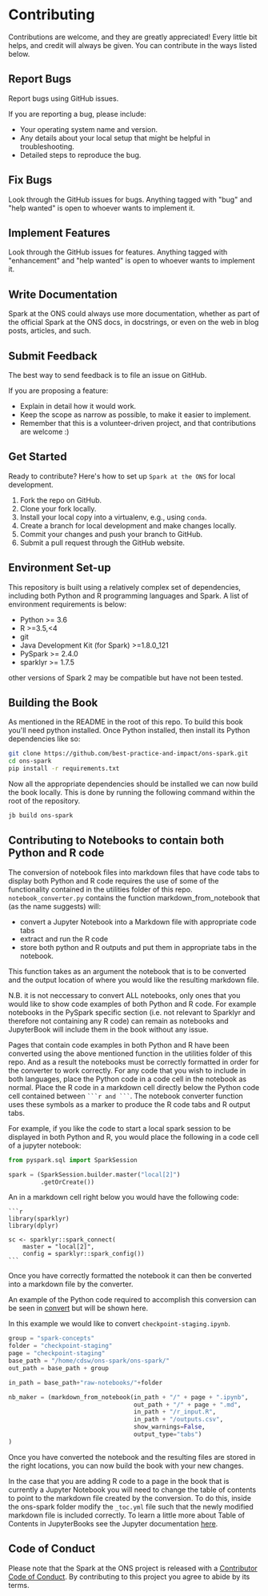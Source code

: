 # Contributing

Contributions are welcome, and they are greatly appreciated! Every little bit
helps, and credit will always be given. You can contribute in the ways listed below.

## Report Bugs

Report bugs using GitHub issues.

If you are reporting a bug, please include:

* Your operating system name and version.
* Any details about your local setup that might be helpful in troubleshooting.
* Detailed steps to reproduce the bug.

## Fix Bugs

Look through the GitHub issues for bugs. Anything tagged with "bug" and "help
wanted" is open to whoever wants to implement it.

## Implement Features

Look through the GitHub issues for features. Anything tagged with "enhancement"
and "help wanted" is open to whoever wants to implement it.

## Write Documentation

Spark at the ONS could always use more documentation, whether as part of the
official Spark at the ONS docs, in docstrings, or even on the web in blog posts,
articles, and such.

## Submit Feedback

The best way to send feedback is to file an issue on GitHub.

If you are proposing a feature:

* Explain in detail how it would work.
* Keep the scope as narrow as possible, to make it easier to implement.
* Remember that this is a volunteer-driven project, and that contributions
  are welcome :)

## Get Started

Ready to contribute? Here's how to set up `Spark at the ONS` for local development.

1. Fork the repo on GitHub.
2. Clone your fork locally.
3. Install your local copy into a virtualenv, e.g., using `conda`.
4. Create a branch for local development and make changes locally.
5. Commit your changes and push your branch to GitHub.
6. Submit a pull request through the GitHub website.


## Environment Set-up

This repository is built using a relatively complex set of dependencies, including both Python and R programming languages and Spark. A list of environment requirements is below:
- Python >= 3.6 
- R >=3.5,<4
- git
- Java Development Kit (for Spark) >=1.8.0_121
- PySpark >= 2.4.0
- sparklyr >= 1.7.5

other versions of Spark 2 may be compatible but have not been tested. 

## Building the Book

As mentioned in the README in the root of this repo. To build this book you'll need python installed. Once Python installed, then install its Python dependencies like so:

```bash 
git clone https://github.com/best-practice-and-impact/ons-spark.git
cd ons-spark 
pip install -r requirements.txt
```

Now all the appropriate dependencies should be installed we can now build the book locally. This is done by running the following command within the root of the repository. 

```bash
jb build ons-spark
```

## Contributing to Notebooks to contain both Python and R code

The conversion of notebook files into markdown files that have code tabs to display both Python and R code requires the use of some of the functionality contained in the utilities folder of this repo. 
`notebook_converter.py` contains the function markdown_from_notebook that (as the name suggests) will:

- convert a Jupyter Notebook into a Markdown file with appropriate code tabs
- extract and run the R code
- store both python and R outputs and put them in appropriate tabs in the notebook. 

This function takes as an argument the notebook that is to be converted and the output location of where you would like the resulting markdown file. 


N.B. it is not neccessary to convert ALL notebooks, only ones that you would like to show code examples of both Python and R code. For example notebooks in the PySpark specific section (i.e. not relevant to Sparklyr and therefore not containing any R code) can remain as notebooks and JupyterBook will include them in the book without any issue. 

Pages that contain code examples in both Python and R have been converted using the above mentioned function in the utilities folder of this repo. And as a result the notebooks must be correctly formatted in order for the converter to work correctly. For any code that you wish to include in both languages, place the Python code in a code cell in the notebook as normal. Place the R code in a markdown cell directly below the Python code cell contained between `` ```r and ``` ``.  The notebook converter function uses these symbols as a marker to produce the R code tabs and R output tabs.

For example, if you like the code to start a local spark session to be displayed in both Python and R, you would place the following in a code cell of a jupyter notebook:
```python 
from pyspark.sql import SparkSession

spark = (SparkSession.builder.master("local[2]")
         .getOrCreate())

```
An in a markdown cell right below you would have the following code:

~~~
```r
library(sparklyr)
library(dplyr)

sc <- sparklyr::spark_connect(
    master = "local[2]",
    config = sparklyr::spark_config())
``` 
~~~




Once you have correctly formatted the notebook it can then be converted into a markdown file by the converter. 

An example of the Python code required to accomplish this conversion can be seen in [convert](ons-spark\utilities\convert.py) but will be shown here. 

In this example we would like to convert `checkpoint-staging.ipynb`. 

```python
group = "spark-concepts"
folder = "checkpoint-staging"
page = "checkpoint-staging"
base_path = "/home/cdsw/ons-spark/ons-spark/"
out_path = base_path + group

in_path = base_path+"raw-notebooks/"+folder

nb_maker = (markdown_from_notebook(in_path + "/" + page + ".ipynb",
                                   out_path + "/" + page + ".md",
                                   in_path + "/r_input.R",
                                   in_path + "/outputs.csv",
                                   show_warnings=False,
                                   output_type="tabs")
)

```

Once you have converted the notebook and the resulting files are stored in the right locations, you can now build the book with your new changes. 

In the case that you are adding R code to a page in the book that is currently a Jupyter Notebook you will need to change the table of contents to point to the markdown file created by the conversion. To do this, inside the ons-spark folder modify the ```_toc.yml``` file such that the newly modified markdown file is included correctly. To learn a little more about Table of Contents in JupyterBooks see the Jupyter documentation [here](https://jupyterbook.org/en/stable/structure/toc.html). 

## Code of Conduct

Please note that the Spark at the ONS project is released with a [Contributor Code of Conduct](CONDUCT.md). By contributing to this project you agree to abide by its terms.
